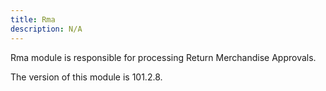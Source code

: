 ```yaml
---
title: Rma
description: N/A
---
```


Rma module is responsible for processing Return Merchandise Approvals.

<InlineAlert slots="text" />
The version of this module is 101.2.8.
